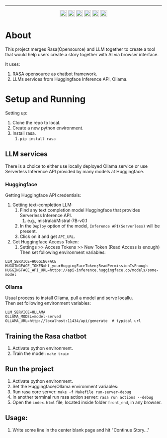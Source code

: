 
----

<div align="center">
   <img src="https://img.shields.io/badge/Rasa-5A17EE?logo=rasa&logoColor=fff&style=plastic" alt="Rasa Badge" height="22">
   <img src="https://img.shields.io/badge/Hugging%20Face-FFD21E?logo=huggingface&logoColor=000&style=plastic" alt="Hugging Face Badge" height="22">
   <img src="https://img.shields.io/badge/Ollama-000?logo=ollama&logoColor=fff&style=plastic" alt="Ollama Badge" height="22">
   <img src="https://img.shields.io/badge/Socket.io-010101?logo=socketdotio&logoColor=fff&style=plastic" alt="Socket.io Badge" height="22">
   <img src="https://img.shields.io/badge/Jinja-B41717?logo=jinja&logoColor=fff&style=plastic" alt="Jinja Badge" height="22">
   <img src="https://img.shields.io/badge/Python-3776AB?logo=python&logoColor=fff&style=plastic" alt="Python Badge" height="22">
</div>

# About
This project merges Rasa(Opensource) and LLM together to create a tool that would help users create a story together with AI via browser interface.
   
It uses:
1. RASA opensource as chatbot framework.
2. LLMs services from Huggingface Inference API, Ollama.


# Setup and Running
Setting up:
1. Clone the repo to local.
2. Create a new python environment.
3. Install rasa.
   1. `pip install rasa`

## LLM services
There is a choice to either use locally deployed Ollama service or use Serverless Inference API provided by many models at Huggingface.  

### Huggingface
Getting Huggingface API credentials:
1. Getting text-completion LLM:
   1. Find any text completion model Huggingface that provides Serverless Inference API.
      1. e.g., mistralai/Mistral-7B-v0.1
   2. In the `Deploy` option of the model, `Inference API(Serverless)` will be present.
   3. Click on it and get `API_URL`.
2. Get Huggingface Access Token:
   1. Settings >> Access Tokens >> New Token (Read Access is enough)
Then set following environment variables:
```shell
LLM_SERVICE=HUGGINGFACE
HUGGINGFACE_TOKEN=hf_yourHuggingFaceToken;ReadPermissionIsEnough
HUGGINGFACE_API_URL=https://api-inference.huggingface.co/models/some-model
```


### Ollama
Usual process to install Ollama, pull a model and serve locallu.  
Then set following environment variables:
```shell
LLM_SERVICE=OLLAMA
OLLAMA_MODEL=model-served
OLLAMA_URL=http://localhost:11434/api/generate  # typical url
```


## Training the Rasa chatbot
1. Activate python environment.
2. Train the model: `make train`

## Run the project
1. Activate python environment.
2. Set the Huggingface/Ollama environment variables:
3. Run rasa core server: `make -f Makefile run-server-debug`
4. In another terminal run rasa action server: `rasa run actions --debug`
5. Open the `index.html` file, located inside folder `front_end`, in any browser.

## Usage:
1. Write some line in the center blank page and hit "Continue Story..."
